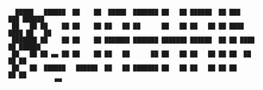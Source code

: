 
      █████   ██████  ██    ██  █████  ███████ ██   ██ ██████  ██ ███    ███ ██████  
     ██   ██ ██    ██ ██    ██ ██   ██ ██      ██   ██ ██   ██ ██ ████  ████ ██   ██ 
     ███████ ██    ██ ██    ██ ███████ ███████ ███████ ██████  ██ ██ ████ ██ ██████  
     ██   ██ ██ ▄▄ ██ ██    ██ ██   ██      ██ ██   ██ ██   ██ ██ ██  ██  ██ ██      
     ██   ██  ██████   ██████  ██   ██ ███████ ██   ██ ██   ██ ██ ██      ██ ██      
                 ▀▀                                                                  
                                                                                
